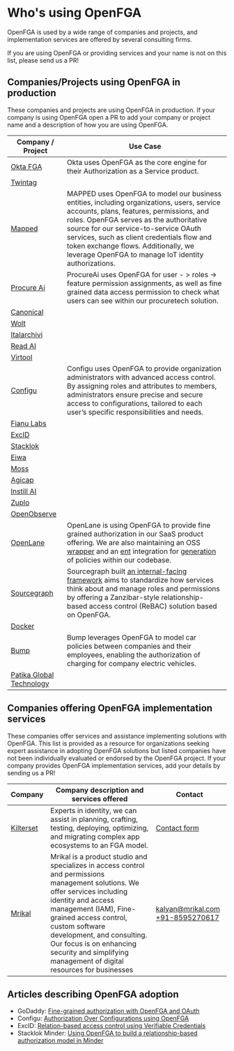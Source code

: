 # Who's using OpenFGA

OpenFGA is used by a wide range of companies and projects, and implementation services are offered by several consulting firms.

If you are using OpenFGA or providing services and your name is not on this list, please send us a PR!

## Companies/Projects using OpenFGA in production

These companies and projects are using OpenFGA in production.  If your company is using OpenFGA open a PR to add your company or project name and a description of how you are using OpenFGA.

| Company / Project | Use Case |
|-------------------|----------|
| [Okta FGA](https://fga.dev/) | Okta uses OpenFGA as the core engine for their Authorization as a Service product. |
| [Twintag](https://twintag.com) |  |
| [Mapped](https://www.mapped.com/) | MAPPED uses OpenFGA to model our business entities, including organizations, users, service accounts, plans, features, permissions, and roles. OpenFGA serves as the authoritative source for our service-to-service OAuth services, such as client credentials flow and token exchange flows. Additionally, we leverage OpenFGA to manage IoT identity authorizations.  |
| [Procure Ai](https://www.procure.ai/) | ProcureAi uses OpenFGA for user - > roles -> feature permission assignments, as well as fine grained data access permission to check what users can see within our procuretech solution. |
| [Canonical](https://ubuntu.com/) |  |
| [Wolt](https://wolt.com/) |  |
| [Italarchivi](https://www.italarchivi.it/) |  |
| [Read AI](https://www.read.ai/) |  |
| [Virtool](https://www.virtool.ca/) |  |
| [Configu](https://configu.com/) | Configu uses OpenFGA to provide organization administrators with advanced access control. By assigning roles and attributes to members, administrators ensure precise and secure access to configurations, tailored to each user’s specific responsibilities and needs. |
| [Fianu Labs](https://fianu.io/) |  |
| [ExcID](https://www.excid.io) |  |
| [Stacklok](https://stacklok.com/) |  |
| [Eiwa](https://eiwa.ag/) |  |
| [Moss](https://getmoss.com/) |  |
| [Agicap](https://agicap.com/) |  |
| [Instill AI](https://www.instill.tech/) |  |
| [Zuplo](https://zuplo.com) |  |
| [OpenObserve](https://openobserve.ai/) |  |
| [OpenLane](https://github.com/theopenlane) | OpenLane is using OpenFGA to provide fine grained authorization in our SaaS product offering. We are also maintaining an OSS [wrapper](https://github.com/theopenlane/iam/tree/main/fgax) and an [ent](https://entgo.io/) integration for [generation](https://github.com/theopenlane/iam/tree/main/entfga) of policies within our codebase. |
| [Sourcegraph](https://sourcegraph.com/) | Sourcegraph built [an internal-facing framework](https://sourcegraph.notion.site/MSP-IAM-framework-01f6e471a62245968453bfcb2cf052a3) aims to standardize how services think about and manage roles and permissions by offering a Zanzibar-style relationship-based access control (ReBAC) solution based on OpenFGA. |
| [Docker](https://docker.com/) |  |
| [Bump](https://www.bump-charge.com/) | Bump leverages OpenFGA to model car policies between companies and their employees, enabling the authorization of charging for company electric vehicles. |
| [Patika Global Technology](https://patikaglobal.com/) |  |

## Companies offering OpenFGA implementation services

These companies offer services and assistance implementing solutions with OpenFGA. This list is provided as a resource for organizations seeking expert assistance in adopting OpenFGA solutions but listed companies have not been individually evaluated or endorsed by the OpenFGA project. If your company provides OpenFGA implementation services, add your details by sending us a PR!

| Company | Company description and services offered | Contact |
|---------| ---------------------------------------- | ------- |
| [Kilterset](https://kilterset.com) | Experts in identity, we can assist in planning, crafting, testing, deploying, optimizing, and migrating complex app ecosystems to an FGA model. | [Contact form](https://kilterset.com/contact) |
| [Mrikal](https://www.mrikal.com) | Mrikal is a product studio and specializes in access control and permissions management solutions. We offer services including identity and access management (IAM), Fine-grained access control, custom software development, and consulting. Our focus is on enhancing security and simplifying management of digital resources for businesses | kalyan@mrikal.com [+91-8595270617](https://wa.me/918595270617) |

## Articles describing OpenFGA adoption

- GoDaddy: [Fine-grained authorization with OpenFGA and OAuth](https://www.godaddy.com/engineering/2023/12/12/authorization-oauth-openfga/)
- Configu: [Authorization Over Configurations using OpenFGA](https://configu.com/blog/authorization-over-configurations-using-openfga/)
- ExcID: [Relation-based access control using Verifiable Credentials](https://medium.com/@excid/relation-based-access-control-using-verifiable-credentials-d8e542a0ce1)
- Stacklok Minder: [Using OpenFGA to build a relationship-based authorization model in Minder](https://stacklok.com/blog/using-openfga-to-build-a-relationship-based-authorization-model-in-minder)
